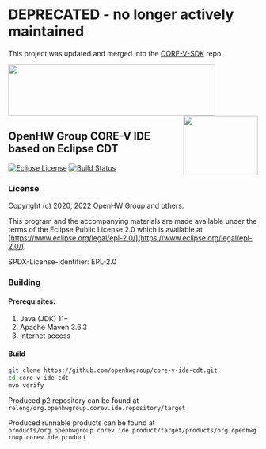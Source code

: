 # DEPRECATED - no longer actively maintained

This project was updated and merged into the [CORE-V-SDK](https://github.com/openhwgroup/core-v-sdk) repo.

<img src="https://www.openhwgroup.org/images/openhw-landscape.svg" width="418px" height="103px" /> <img src="https://www.openhwgroup.org/images/core-v-portrait.png" align="right" width="150px" height="120px"/>

## OpenHW Group CORE-V IDE based on Eclipse CDT

[![Eclipse License](https://img.shields.io/badge/license-EPL--2.0-brightgreen.svg)](https://github.com/openhwgroup/core-v-ide-cdt/blob/master/LICENSE)
[![Build Status](https://github.com/openhwgroup/core-v-ide-cdt/workflows/CI/badge.svg)](https://github.com/openhwgroup/core-v-ide-cdt/actions)

### License

Copyright (c) 2020, 2022 OpenHW Group and others.

This program and the accompanying materials are made available under the
terms of the Eclipse Public License 2.0 which is available at
[https://www.eclipse.org/legal/epl-2.0/](https://www.eclipse.org/legal/epl-2.0/).

SPDX-License-Identifier: EPL-2.0

### Building

#### Prerequisites:
 1. Java (JDK) 11+
 2. Apache Maven 3.6.3
 3. Internet access

#### Build
```sh
git clone https://github.com/openhwgroup/core-v-ide-cdt.git
cd core-v-ide-cdt
mvn verify
```
Produced p2 repository can be found at `releng/org.openhwgroup.corev.ide.repository/target`

Produced runnable products can be found at `products/org.openhwgroup.corev.ide.product/target/products/org.openhwgroup.corev.ide.product`
